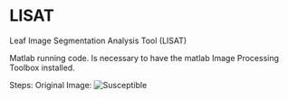 # LISAT
Leaf Image Segmentation Analysis Tool (LISAT) 

Matlab running code. Is necessary to have the matlab Image Processing Toolbox installed.

Steps:
Original Image:
![Susceptible](https://user-images.githubusercontent.com/33765093/141840157-65e608d3-2f8c-4b21-b6c2-2c0e5d53794e.jpg)
